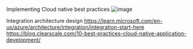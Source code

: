 Implementing Cloud native best practices
![image](https://user-images.githubusercontent.com/43515480/231945288-25a2c9e7-be28-405c-8aba-a8822d38c345.png)

Integration architecture design
https://learn.microsoft.com/en-us/azure/architecture/integration/integration-start-here
https://blog.clearscale.com/10-best-practices-cloud-native-application-development/
